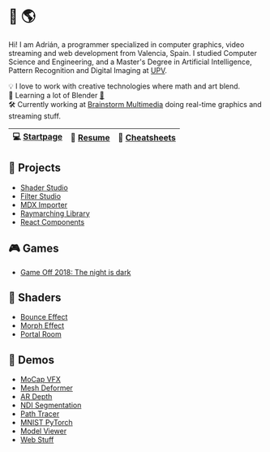 # 👋 🌎

Hi! I am Adrián, a programmer specialized in computer graphics, video streaming and web development from Valencia, Spain. I studied Computer Science and Engineering, and a Master's Degree in Artificial Intelligence, Pattern Recognition and Digital Imaging at [UPV](https://www.upv.es/).

💡 I love to work with creative technologies where math and art blend.<br>
🌱 Learning a lot of Blender [🍩](https://github.com/adcimon/blender-donut#blender-donut)<br>
🛠 Currently working at [Brainstorm Multimedia](https://www.brainstorm3d.com/) doing real-time graphics and streaming stuff.<br>

| 💻 [Startpage](https://adcimon.github.io/startpage/) | 📜 [Resume](https://adcimon.github.io/) | 📌 [Cheatsheets](https://adcimon.github.io/cheatsheets/) |
| - | - | - |

## 🔨 Projects
* [Shader Studio](https://github.com/adcimon/shader-studio)
* [Filter Studio](https://github.com/adcimon/filter-studio-release)
* [MDX Importer](https://github.com/adcimon/com.adcimon.mdx-importer)
* [Raymarching Library](https://github.com/adcimon/com.adcimon.raymarching)
* [React Components](https://github.com/adcimon/react-components)

## 🎮 Games
* [Game Off 2018: The night is dark](https://adcimon.github.io/the-night-is-dark/)

## 🎨 Shaders
* [Bounce Effect](https://github.com/adcimon/bounce-effect)
* [Morph Effect](https://github.com/adcimon/morph-effect)
* [Portal Room](https://github.com/adcimon/portal-room)

## 🚧 Demos
* [MoCap VFX](https://github.com/adcimon/mocap-vfx)
* [Mesh Deformer](https://github.com/adcimon/mesh-deformer)
* [AR Depth](https://github.com/adcimon/ar-depth)
* [NDI Segmentation](https://github.com/adcimon/ndi-segmentation)
* [Path Tracer](https://github.com/adcimon/path-tracer)
* [MNIST PyTorch](https://github.com/adcimon/mnist-pytorch)
* [Model Viewer](https://adcimon.github.io/model-viewer/)
* [Web Stuff](https://adcimon.github.io/web-stuff/)

<!-- [![Statistics](https://github-readme-stats.vercel.app/api?username=adcimon)](https://github.com/adcimon/) -->
<!-- [![Top Languages](https://github-readme-stats.vercel.app/api/top-langs/?username=adcimon&hide=html)](https://github.com/adcimon/) -->
